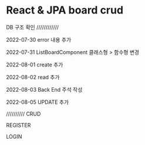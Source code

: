 # React & JPA board crud

DB 구조 확인
////////////

2022-07-30 error 내용 추가 

2022-07-31 ListBoardComponent 클래스형 > 함수형 변경 

2022-08-01 create 추가 

2022-08-02 read 추가 

2022-08-03 Back End 주석 작성

2022-08-05 UPDATE 추가

//////////
CRUD

REGISTER

LOGIN
